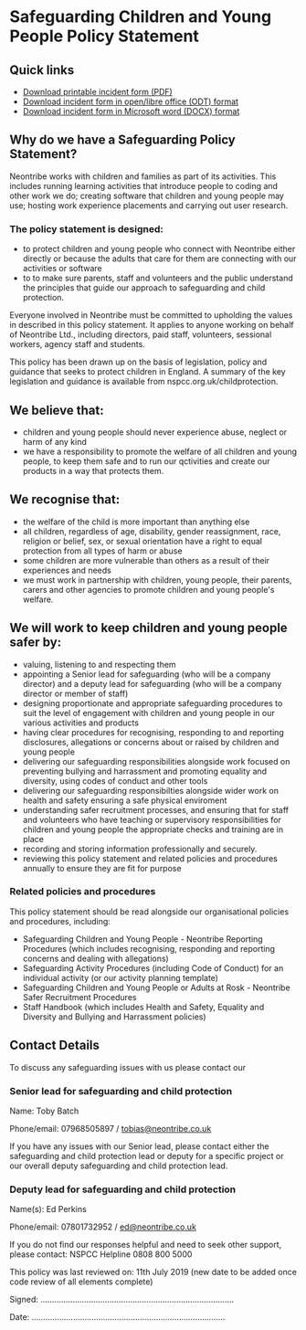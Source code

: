 # Safeguarding Children and Young People Policy Statement

## Quick links

 * [Download printable incident form (PDF)](documents/Neontribe_safeguarding_incident_form.pdf)
 * [Download incident form in open/libre office (ODT) format](documents/Neontribe_safeguarding_incident_form.odt)
 * [Download incident form in Microsoft word (DOCX) format](documents/Neontribe_safeguarding_incident_form.docx)

## Why do we have a Safeguarding Policy Statement?

Neontribe works with children and families as part of its activities. This includes running learning activities that introduce people to coding and other work we do; creating software that children and young people may use; hosting work experience placements and carrying out user research.

### The policy statement is designed:

 - to protect children and young people who connect with Neontribe either directly or because the adults that care for them are connecting with our activities or software
 - to to make sure parents, staff and volunteers and the public understand the principles that guide our approach to safeguarding and child protection.

Everyone involved in Neontribe must be committed to upholding the values in described in this policy statement. It applies to anyone working on behalf of Neontribe Ltd., including directors, paid staff, volunteers, sessional workers, agency staff and students.

This policy has been drawn up on the basis of legislation, policy and guidance that seeks to protect children in England. A summary of the key legislation and guidance is available from nspcc.org.uk/childprotection.

## We believe that:

 - children and young people should never experience abuse, neglect or harm of any kind
 - we have a responsibility to promote the welfare of all children and young people, to keep them safe and to run our qctivities and create our products in a way that protects them.

## We recognise that:

 - the welfare of the child is more important than anything else
 - all children, regardless of age, disability, gender reassignment, race, religion or belief, sex, or sexual orientation have a right to equal protection from all types of harm or abuse
 - some children are more vulnerable than others as a result of their experiences and needs
 - we must work in partnership with children, young people, their parents, carers and other agencies to promote children and young people's welfare. 

## We will work to keep children and young people safer by:

 - valuing, listening to and respecting them
 - appointing a Senior lead for safeguarding (who will be a company director) and a deputy lead for safeguarding (who will be a company director or member of staff)
 - designing proportionate and appropriate safeguarding procedures to suit the level of engagement with children and young people in our various activities and products 
 - having clear procedures for recognising, responding to and reporting disclosures, allegations or concerns about or raised by children and young people
 - delivering our safeguarding responsibilities alongside work focused on preventing bullying and harrassment and promoting equality and diversity, using codes of conduct and other tools
 - delivering our safeguarding responsibilties alongside wider work on health and safety ensuring a safe physical enviroment
 - understanding safer recruitment processes, and ensuring that for staff and volunteers who have teaching or supervisory responsibilities for children and young people the appropriate checks and training are in place
  - recording and storing information professionally and securely.
  - reviewing this policy statement and related policies and procedures annually to ensure they are fit for purpose


### Related policies and procedures

This policy statement should be read alongside our organisational policies and procedures, including:

 - Safeguarding Children and Young People - Neontribe Reporting Procedures (which includes recognising, responding and reporting concerns and dealing with allegations)
 - Safeguarding Activity Procedures (including Code of Conduct) for an individual activity (or our activity planning template)
 - Safeguarding Children and Young People or Adults at Rosk - Neontribe Safer Recruitment Procedures
 - Staff Handbook (which includes Health and Safety, Equality and Diversity and Bullying and Harrassment policies)

 ## Contact Details 

 To discuss any safeguarding issues with us please contact our

### Senior lead for safeguarding and child protection

Name:        Toby Batch

Phone/email:    07968505897 / tobias@neontribe.co.uk

If you have any issues with our Senior lead, please contact either the safeguarding and child protection lead or deputy for a specific project or our overall deputy safeguarding and child protection lead.

### Deputy lead for safeguarding and child protection 

Name(s): Ed Perkins

Phone/email: 07801732952 / ed@neontribe.co.uk

If you do not find our responses helpful and need to seek other support, please contact:
NSPCC Helpline 0808 800 5000

This policy was last reviewed on: 11th July 2019 (new date to be added once code review of all elements complete)


Signed:    ....................................................................................


Date:      ....................................................................................
